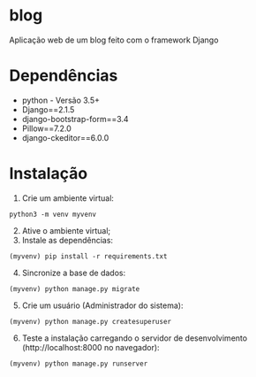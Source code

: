 # blog
Aplicação web de um blog feito com o framework Django

# Dependências
- python - Versão 3.5+
- Django==2.1.5
- django-bootstrap-form==3.4
- Pillow==7.2.0
- django-ckeditor==6.0.0

# Instalação
1. Crie um ambiente virtual:
```
python3 -m venv myvenv
```
2. Ative o ambiente virtual;
3. Instale as dependências:
```
(myvenv) pip install -r requirements.txt
```
4. Sincronize a base de dados:
```
(myvenv) python manage.py migrate
```
5. Crie um usuário (Administrador do sistema):
```
(myvenv) python manage.py createsuperuser
```
6. Teste a instalação carregando o servidor de desenvolvimento (http://localhost:8000 no navegador):
```
(myvenv) python manage.py runserver
```